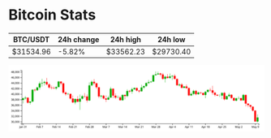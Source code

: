 # Bitcoin Stats

BTC/USDT|24h change|24h high|24h low|
|---|---|---|---|
|$31534.96|-5.82%|$33562.23|$29730.40|

<img src="./chart.svg">
